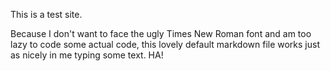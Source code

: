 This is a test site.

Because I don't want to face the ugly Times New Roman font and am too lazy to code some actual code, this lovely default markdown file works just as nicely in me typing some text. HA!
